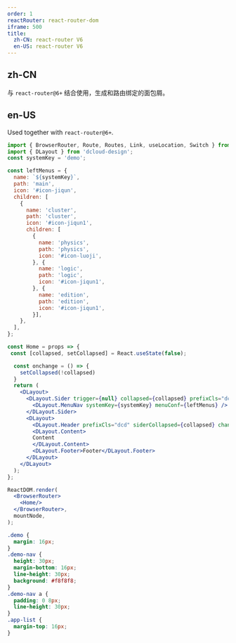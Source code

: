 ```yaml
---
order: 1
reactRouter: react-router-dom
iframe: 500
title:
  zh-CN: react-router V6
  en-US: react-router V6
---
```


## zh-CN

与 `react-router@6+` 结合使用，生成和路由绑定的面包屑。

## en-US

Used together with `react-router@6+`.

```jsx
import { BrowserRouter, Route, Routes, Link, useLocation, Switch } from 'react-router-dom';
import { DLayout } from 'dcloud-design';
const systemKey = 'demo';

const leftMenus = {
  name: `${systemKey}`,
  path: 'main',
  icon: '#icon-jiqun',
  children: [
    {
      name: 'cluster',
      path: 'cluster',
      icon: '#icon-jiqun1',
      children: [
        {
          name: 'physics',
          path: 'physics',
          icon: '#icon-luoji',
        }, {
          name: 'logic',
          path: 'logic',
          icon: '#icon-jiqun1',
        }, {
          name: 'edition',
          path: 'edition',
          icon: '#icon-jiqun1',
        }],
    },
  ],
};

const Home = props => {
 const [collapsed, setCollapsed] = React.useState(false);

  const onchange = () => {
    setCollapsed(!collapsed)
  }
  return (
    <DLayout>
      <DLayout.Sider trigger={null} collapsed={collapsed} prefixCls="dcd">
        <DLayout.MenuNav systemKey={systemKey} menuConf={leftMenus} />
      </DLayout.Sider>
      <DLayout>
        <DLayout.Header prefixCls="dcd" siderCollapsed={collapsed} changeSiderCollapsed={onchange} />
        <DLayout.Content>
        Content
        </DLayout.Content>
        <DLayout.Footer>Footer</DLayout.Footer>
      </DLayout>
    </DLayout>
  );
};

ReactDOM.render(
  <BrowserRouter>
    <Home/>
  </BrowserRouter>,
  mountNode,
);
```

```css
.demo {
  margin: 16px;
}
.demo-nav {
  height: 30px;
  margin-bottom: 16px;
  line-height: 30px;
  background: #f8f8f8;
}
.demo-nav a {
  padding: 0 8px;
  line-height: 30px;
}
.app-list {
  margin-top: 16px;
}
```

<style>
   #components-extend-d-layout-demo-react-router .code-box-demo {
    text-align: center;
  }
  #components-extend-d-layout-demo-react-router .ant-layout {
    height: 520px
  }
  #components-extend-d-layout-demo-react-router .menu-title {
    height: 70px;
    vertical-align: middle;
    line-height: 70px;
    font-size: 24px;
    color: #fff;
  }
  #components-extend-d-layout-demo-react-router .ant-menu-inline {
    border: none;
  }
  #components-extend-d-layout-demo-react-router .ant-menu-sub.ant-menu-inline {
    background: none;
    color: #a6b0cf;
  }
  #components-extend-d-layout-demo-react-router .ant-menu-item-selected {
    background: none;
    color: #a6b0cf;
  }
  #components-extend-d-layout-demo-react-router .ant-menu-submenu-selected {
    color: #a6b0cf;
  }
  #components-extend-d-layout-demo-react-router .ant-menu-submenu-title {
    color: #a6b0cf;
  }
  #components-extend-d-layout-demo-react-router .ant-menu-sub.ant-menu-inline .ant-menu-item-group-title {
    color: #6a7187;
  }
#components-extend-d-layout-demo-react-router .ant-menu-inline .ant-menu-selected::after, .ant-menu-inline .ant-menu-item-selected::after {
  opacity: 0;
}
</style>
